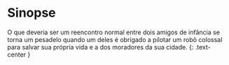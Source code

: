# Sinopse

O que deveria ser um reencontro normal entre dois amigos de infância se torna um pesadelo quando um deles é obrigado a pilotar um robô colossal para salvar sua própria vida e a dos moradores da sua cidade.
{: .text-center }